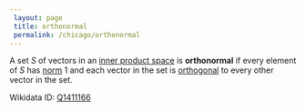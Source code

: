 ```yaml
---
 layout: page
 title: orthonormal
 permalink: /chicago/orthonormal
---
```

A set $S$ of vectors in an [inner product space](https://mathgloss.github.io/MathGloss/chicago/inner_product_space) is **orthonormal** if every element of $S$ has [norm](https://mathgloss.github.io/MathGloss/chicago/norm) $1$ and each vector in the set is [orthogonal](https://mathgloss.github.io/MathGloss/chicago/orthogonal) to every other vector in the set.

Wikidata ID: [Q1411166](https://www.wikidata.org/wiki/Q1411166)